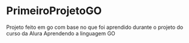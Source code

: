 # PrimeiroProjetoGO
Projeto feito em go com base no que foi aprendido durante o projeto do curso da Alura Aprendendo a linguagem GO

